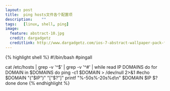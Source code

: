```yaml
---
layout:	post
title:	ping hosts文件各个配置项
description:	""
tags:	[linux, shell, ping]
image:
  feature: abstract-10.jpg
  credit: dargadgetz
  creditlink: http://www.dargadgetz.com/ios-7-abstract-wallpaper-pack-for-iphone-5-and-ipod-touch-retina/
---
```


{% highlight shell %}
#!/bin/bash
#pingall

cat /etc/hosts | grep -v '^$' | grep -v '^#' | while read IP DOMAINS
do
    for DOMAIN in $DOMAINS 
        do 
            ping -c1 $DOMAIN > /dev/null  2>&1
            #echo $DOMAIN "("$IP")" "["$?"]"
            printf "%-50s%-20s%d\n" $DOMAIN $IP $?
        done
done
{% endhighlight %}